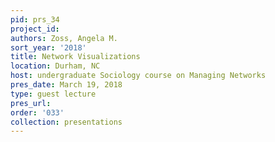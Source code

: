 ```yaml
---
pid: prs_34
project_id: 
authors: Zoss, Angela M.
sort_year: '2018'
title: Network Visualizations
location: Durham, NC
host: undergraduate Sociology course on Managing Networks
pres_date: March 19, 2018
type: guest lecture
pres_url: 
order: '033'
collection: presentations
---
```

